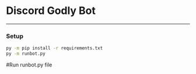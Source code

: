 # Discord Godly Bot
---

### Setup

```bash
py -m pip install -r requirements.txt
py -m runbot.py
```
#Run runbot.py file
